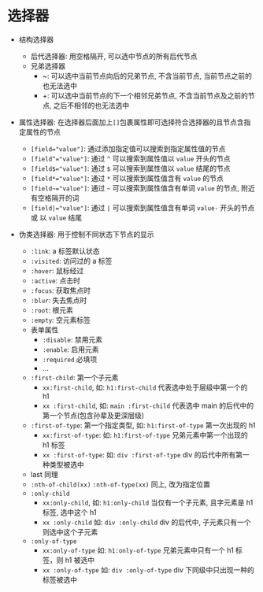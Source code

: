 # 选择器

- 结构选择器

  - 后代选择器: 用空格隔开, 可以选中节点的所有后代节点
  - 兄弟选择器
    - ~: 可以选中当前节点向后的兄弟节点, 不含当前节点, 当前节点之前的也无法选中
    - +: 可以选中当前节点的下一个相邻兄弟节点, 不含当前节点及之前的节点, 之后不相邻的也无法选中

- 属性选择器: 在选择器后面加上`[]`包裹属性即可选择符合选择器的且节点含指定属性的节点

  - `[field="value"]`: 通过添加指定值可以搜索到指定属性值的节点
  - `[field^="value"]`: 通过 `^` 可以搜索到属性值以 `value` 开头的节点
  - `[field$="value"]`: 通过 `$` 可以搜索到属性值以 `value` 结尾的节点
  - `[field*="value"]`: 通过 `*` 可以搜索到属性值含有 `value` 的节点
  - `[field~="value"]`: 通过 `~` 可以搜索到属性值含有单词 `value` 的节点, 附近有空格隔开的词
  - `[field|="value"]`: 通过 `|` 可以搜索到属性值含有单词 `value-` 开头的节点 或 以 `value` 结尾

- 伪类选择器: 用于控制不同状态下节点的显示

  - `:link`: a 标签默认状态
  - `:visited`: 访问过的 a 标签
  - `:hover`: 鼠标经过
  - `:active`: 点击时
  - `:focus`: 获取焦点时
  - `:blur`: 失去焦点时
  - `:root`: 根元素
  - `:empty`: 空元素标签
  - 表单属性
    - `:disable`: 禁用元素
    - `:enable`: 启用元素
    - `:required` 必填项
    - ...
  - `:first-child`: 第一个子元素
    - `xx:first-child`, 如: `h1:first-child` 代表选中处于层级中第一个的 h1
    - `xx :first-child`, 如: `main :first-child` 代表选中 main 的后代中的第一个节点(包含孙辈及更深层级)
  - `:first-of-type`: 第一个指定类型, 如: `h1:first-of-type` 第一次出现的 h1
    - `xx:first-of-type`: 如: `h1:first-of-type` 兄弟元素中第一个出现的 h1 标签
    - `xx :first-of-type`: 如: `div :first-of-type` div 的后代中所有第一种类型被选中
  - last 同理
  - `:nth-of-child(xx)` `:nth-of-type(xx)` 同上, 改为指定位置
  - `:only-child`
    - `xx:only-child`, 如: `h1:only-child` 当仅有一个子元素, 且字元素是 h1 标签, 选中这个 h1
    - `xx :only-child` 如: `div :only-child` div 的后代中, 子元素只有一个则选中这个子元素
  - `:only-of-type`
    - `xx:only-of-type` 如: `h1:only-of-type` 兄弟元素中只有一个 h1 标签，则 h1 被选中
    - `xx :only-of-type` 如: `div :only-of-type` div 下同级中只出现一种的标签被选中
